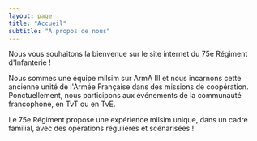 ```yaml
---
layout: page
title: "Accueil"
subtitle: "A propos de nous"
---
```

Nous vous souhaitons la bienvenue sur le site internet du 75e Régiment
d'Infanterie !

Nous sommes une équipe milsim sur ArmA III et nous incarnons cette ancienne
unité de l'Armée Française dans des missions de coopération. Ponctuellement,
nous participons aux événements de la communauté francophone, en TvT ou en TvE.

Le 75e Régiment propose une expérience milsim unique, dans un cadre familial,
avec des opérations régulières et scénarisées !
